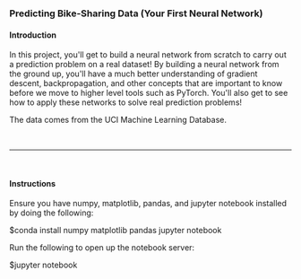 <h3>Predicting Bike-Sharing Data (Your First Neural Network)</h3>

<h4>Introduction</h4>
In this project, you'll get to build a neural network from scratch to carry out a prediction problem on a real dataset! 
By building a neural network from the ground up, you'll have a much better understanding of gradient descent, backpropagation,
and other concepts that are important to know before we move to higher level tools such as PyTorch. You'll also get to see how
to apply these networks to solve real prediction problems!

The data comes from the UCI Machine Learning Database.

<br>
<hr>
<br>


<h4>Instructions</h4>

Ensure you have numpy, matplotlib, pandas, and jupyter notebook installed by doing the following:

$conda install numpy matplotlib pandas jupyter notebook

Run the following to open up the notebook server:

$jupyter notebook
